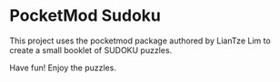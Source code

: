 # PocketMod Sudoku

This project uses the pocketmod package authored by LianTze Lim to create a small booklet of SUDOKU puzzles.

Have fun! Enjoy the puzzles.

